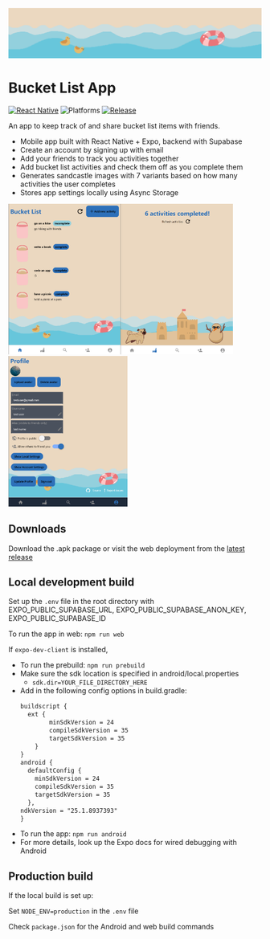 ![A banner displayed in the app of ocean waves, with two rubber ducks and a life ring overlayed on top.](assets/readme/banner.png)

# Bucket List App

[![React Native](https://img.shields.io/badge/React_Native-%2320232a.svg?logo=react&logoColor=%2361DAFB)](#)
![Platforms](https://img.shields.io/badge/platforms-android%2C_web-blue)
[![Release](https://img.shields.io/github/v/release/ollime/bucket-list-app)](https://github.com/ollime/bucket-list-app/releases)

An app to keep track of and share bucket list items with friends.

- Mobile app built with React Native + Expo, backend with Supabase
- Create an account by signing up with email
- Add your friends to track you activities together
- Add bucket list activities and check them off as you complete them
- Generates sandcastle images with 7 variants based on how many activities the user completes
- Stores app settings locally using Async Storage


<img src="assets/readme/home.png" alt="Page displaying bucket list activities" style="height:300px;" /><img src="assets/readme/castles.png" alt="Page with castles and completed activities" style="height:300px;" /><img src="assets/readme/dark-mode.png" alt="Accounts & settings page" style="height:300px;" />

## Downloads

Download the .apk package or visit the web deployment from the [latest release](https://github.com/ollime/bucket-list-app/releases)

## Local development build

Set up the `.env` file in the root directory with EXPO_PUBLIC_SUPABASE_URL, EXPO_PUBLIC_SUPABASE_ANON_KEY, EXPO_PUBLIC_SUPABASE_ID

To run the app in web: `npm run web`

If `expo-dev-client` is installed,

- To run the prebuild: `npm run prebuild`
- Make sure the sdk location is specified in android/local.properties
  - `sdk.dir=YOUR_FILE_DIRECTORY_HERE`
- Add in the following config options in build.gradle:
  ```
  buildscript {
    ext {
          minSdkVersion = 24
          compileSdkVersion = 35
          targetSdkVersion = 35
      }
  }
  android {
    defaultConfig {
      minSdkVersion = 24
      compileSdkVersion = 35
      targetSdkVersion = 35
    },
  ndkVersion = "25.1.8937393"
  }
  ```
- To run the app: `npm run android`
- For more details, look up the Expo docs for wired debugging with Android

## Production build

If the local build is set up:

Set `NODE_ENV=production` in the `.env` file

Check `package.json` for the Android and web build commands
